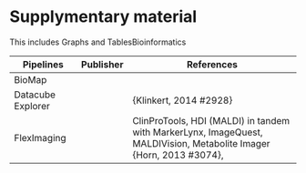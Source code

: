 # Supplymentary material
This includes Graphs and TablesBioinformatics 

Pipelines|Publisher|References
--- | --- | ---
BioMap | 
Datacube Explorer | | {Klinkert, 2014 #2928}
FlexImaging | | ClinProTools, HDI (MALDI) in tandem with MarkerLynx, ImageQuest, MALDIVision, Metabolite Imager {Horn, 2013 #3074},